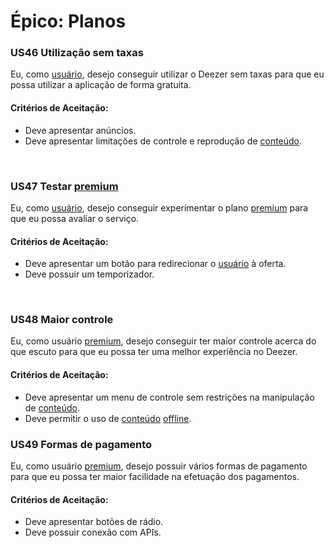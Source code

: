 # Épico: Planos
<div class="line"></div>

### US46 Utilização sem taxas

Eu, como [usuário](/modelagem/lexico#usuario-free), desejo conseguir utilizar o Deezer sem taxas para que eu possa utilizar a aplicação de forma gratuita.

#### Critérios de Aceitação:
- Deve apresentar anúncios.
- Deve apresentar limitações de controle e reprodução de [conteúdo](/modelagem/lexico#conteudo).

<br>

### US47 Testar [premium](/modelagem/lexico#usuario-hifi)

Eu, como [usuário](/modelagem/lexico#usuario-free), desejo conseguir experimentar o plano [premium](/modelagem/lexico#usuario-hifi) para que eu possa avaliar o serviço.

#### Critérios de Aceitação:
- Deve apresentar um botão para redirecionar o [usuário](/modelagem/lexico#usuario-free) à oferta.
- Deve possuir um temporizador.

<br>

### US48 Maior controle

Eu, como usuário [premium](/modelagem/lexico#usuario-hifi), desejo conseguir ter maior controle acerca do que escuto para que eu possa ter uma melhor experiência no Deezer.

#### Critérios de Aceitação:
- Deve apresentar um menu de controle sem restrições na manipulação de [conteúdo](/modelagem/lexico#conteudo).
- Deve permitir o uso de [conteúdo](/modelagem/lexico#conteudo) [offline](/modelagem/lexico#offline).

### US49 Formas de pagamento

Eu, como usuário [premium](/modelagem/lexico#usuario-hifi), desejo possuir vários formas de pagamento para que eu possa ter maior facilidade na efetuação dos pagamentos.

#### Critérios de Aceitação:
- Deve apresentar botões de rádio.
- Deve possuir conexão com APIs.